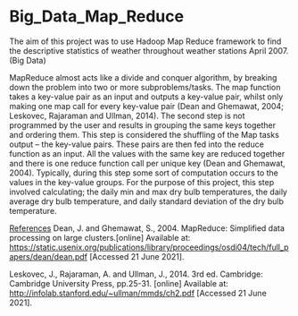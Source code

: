 # Big_Data_Map_Reduce

The aim of this project was to use Hadoop Map Reduce framework to find the descriptive statistics of weather throughout weather stations April 2007. (Big Data)

MapReduce almost acts like a divide and conquer algorithm, by breaking down the problem into two or more subproblems/tasks. The map function takes a key-value pair as an input and outputs a key-value pair, whilst only making one map call for every key-value pair (Dean and Ghemawat, 2004; Leskovec, Rajaraman and Ullman, 2014). The second step is not programmed by the user and results in grouping the same keys together and ordering them. This step is considered the shuffling of the Map tasks output – the key-value pairs. These pairs are then fed into the reduce function as an input. All the values with the same key are reduced together and there is one reduce function call per unique key (Dean and Ghemawat, 2004). Typically, during this step some sort of computation occurs to the values in the key-value groups. For the purpose of this project, this step involved calculating; the daily min and max dry bulb temperatures, the daily average dry bulb temperature, and daily standard deviation of the dry bulb temperature. 


<u>References</u>
Dean, J. and Ghemawat, S., 2004. MapReduce: Simplified data processing on large clusters.[online] Available at: https://static.usenix.org/publications/library/proceedings/osdi04/tech/full_papers/dean/dean.pdf [Accessed 21 June 2021].

Leskovec, J., Rajaraman, A. and Ullman, J., 2014. 3rd ed. Cambridge: Cambridge University Press, pp.25-31. [online] Available at: http://infolab.stanford.edu/~ullman/mmds/ch2.pdf [Accessed 21 June 2021].

